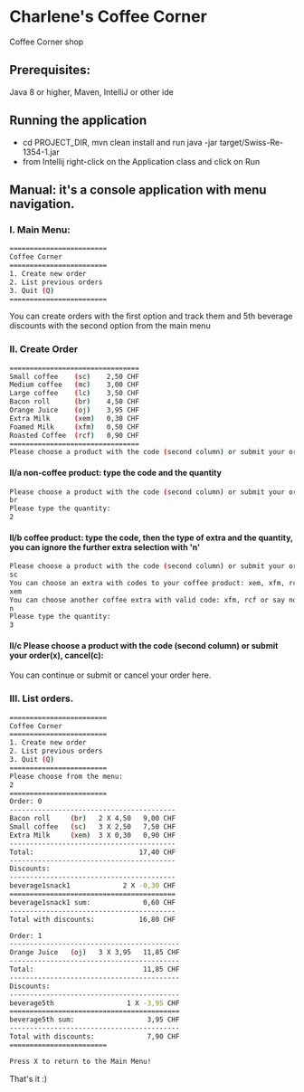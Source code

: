 # Charlene's Coffee Corner
Coffee Corner shop

## Prerequisites:
Java 8 or higher, Maven, IntelliJ or other ide

## Running the application
- cd PROJECT_DIR, mvn clean install and run java -jar target/Swiss-Re-1354-1.jar
- from Intellij right-click on the Application class and click on Run

## Manual: it's a console application with menu navigation.

### I. Main Menu:
``` bash
========================
Coffee Corner
========================
1. Create new order
2. List previous orders
3. Quit (Q)
========================
```
You can create orders with the first option and track them and 5th beverage discounts with the second option from the main menu

### II. Create Order
``` bash
================================
Small coffee    (sc)    2,50 CHF
Medium coffee   (mc)    3,00 CHF
Large coffee    (lc)    3,50 CHF
Bacon roll      (br)    4,50 CHF
Orange Juice    (oj)    3,95 CHF
Extra Milk      (xem)   0,30 CHF
Foamed Milk     (xfm)   0,50 CHF
Roasted Coffee  (rcf)   0,90 CHF
================================
Please choose a product with the code (second column) or submit your order(x), cancel(c): 
```

#### II/a non-coffee product: type the code and the quantity
``` bash
Please choose a product with the code (second column) or submit your order(x), cancel(c):
br
Please type the quantity:
2
```

#### II/b coffee product: type the code, then the type of extra and the quantity, you can ignore the further extra selection with 'n' 
``` bash
Please choose a product with the code (second column) or submit your order(x), cancel(c):
sc
You can choose an extra with codes to your coffee product: xem, xfm, rcf or say no(n)
xem
You can choose another coffee extra with valid code: xfm, rcf or say no(n)!
n
Please type the quantity: 
3
```

#### II/c Please choose a product with the code (second column) or submit your order(x), cancel(c): 
You can continue or submit or cancel your order here.

### III. List orders.
``` bash
========================
Coffee Corner
========================
1. Create new order
2. List previous orders
3. Quit (Q)
========================
Please choose from the menu: 
2
========================
Order: 0
-----------------------------------------
Bacon roll     (br)   2 X 4,50   9,00 CHF
Small coffee   (sc)   3 X 2,50   7,50 CHF
Extra Milk     (xem)  3 X 0,30   0,90 CHF
-----------------------------------------
Total:                          17,40 CHF 
-----------------------------------------
Discounts:
-----------------------------------------
beverage1snack1             2 X -0,30 CHF
=========================================
beverage1snack1 sum:             0,60 CHF 
-----------------------------------------
Total with discounts:           16,80 CHF 

Order: 1
------------------------------------------
Orange Juice   (oj)   3 X 3,95   11,85 CHF
------------------------------------------
Total:                           11,85 CHF 
------------------------------------------
Discounts:
------------------------------------------
beverage5th                  1 X -3,95 CHF
==========================================
beverage5th sum:                  3,95 CHF 
------------------------------------------
Total with discounts:             7,90 CHF 
========================

Press X to return to the Main Menu!
```

That's it :)
